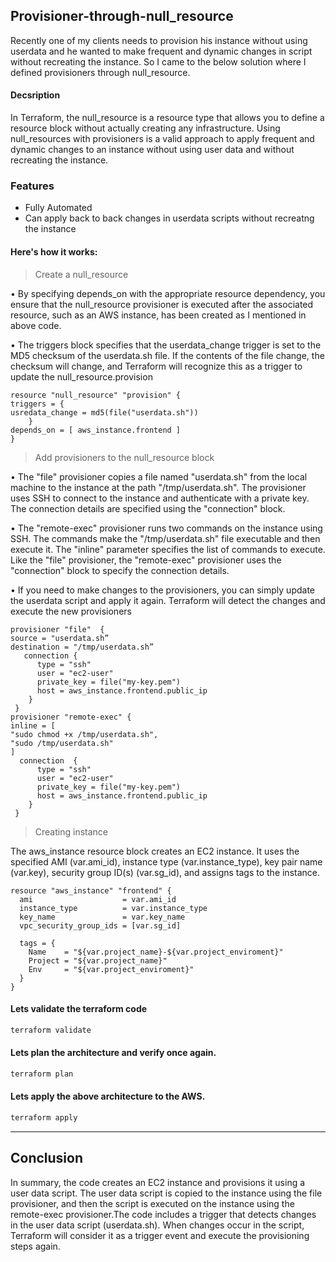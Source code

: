 ## Provisioner-through-null_resource

Recently one of my clients needs to provision his instance without using userdata and he wanted to make frequent and dynamic changes in script without recreating the instance. So I came to the below solution where I defined provisioners through null_resource.

#### Decsription

In Terraform, the null_resource is a resource type that allows you to define a resource block without actually creating any infrastructure.
Using null_resources with provisioners is a valid approach to apply frequent and dynamic changes to an instance without using user data and without recreating the instance. 
 
### Features
- Fully Automated
- Can apply back to back changes in userdata scripts without recreatng the instance

#### Here's how it works:

> Create a null_resource

• By specifying depends_on with the appropriate resource dependency, you ensure that the null_resource provisioner is executed after the associated resource, such as an AWS instance, has been created as I mentioned in above code.

• The triggers block specifies that the userdata_change trigger is set to the MD5 checksum of the userdata.sh file. If the contents of the file change, the checksum will change, and Terraform will recognize this as a trigger to update the null_resource.provision

```
resource "null_resource" "provision" { 
triggers = { 
usredata_change = md5(file("userdata.sh"))    
    }                                                              
depends_on = [ aws_instance.frontend ]          
}
```
> Add provisioners to the null_resource block

•	The "file" provisioner copies a file named "userdata.sh" from the local machine to the instance at the path "/tmp/userdata.sh". The provisioner uses SSH to connect to the instance and authenticate with a private key. The connection details are specified using the "connection" block.

•	The "remote-exec" provisioner runs two commands on the instance using SSH. The commands make the "/tmp/userdata.sh" file executable and then execute it. The "inline" parameter specifies the list of commands to execute. Like the "file" provisioner, the "remote-exec" provisioner uses the "connection" block to specify the connection details.

•	If you need to make changes to the provisioners, you can simply update the userdata script and apply it again. Terraform will detect the changes and execute the new provisioners

```
provisioner "file"  {  
source = "userdata.sh”
destination = "/tmp/userdata.sh”
   connection { 
      type = "ssh"                                                       
      user = "ec2-user" 
      private_key = file("my-key.pem") 
      host = aws_instance.frontend.public_ip 
    } 
 }  
provisioner "remote-exec" { 
inline = [ 
"sudo chmod +x /tmp/userdata.sh", 
"sudo /tmp/userdata.sh"                                           
] 
  connection  {  
      type = "ssh" 
      user = "ec2-user" 
      private_key = file("my-key.pem") 
      host = aws_instance.frontend.public_ip 
    } 
 } 
```
> Creating instance

The aws_instance resource block creates an EC2 instance. It uses the specified AMI (var.ami_id), instance type (var.instance_type), key pair name (var.key), security group ID(s) (var.sg_id), and assigns tags to the instance.

```
resource "aws_instance" "frontend" {
  ami                    = var.ami_id
  instance_type          = var.instance_type
  key_name               = var.key_name
  vpc_security_group_ids = [var.sg_id]

  tags = {
    Name    = "${var.project_name}-${var.project_enviroment}"
    Project = "${var.project_name}"
    Env     = "${var.project_enviroment}"
  }
}
```

#### Lets validate the terraform code 
```sh
terraform validate
```
#### Lets plan the architecture and verify once again.
```sh
terraform plan
```
#### Lets apply the above architecture to the AWS.
```sh
terraform apply
```

----
## Conclusion

In summary, the code creates an EC2 instance and provisions it using a user data script. The user data script is copied to the instance using the file provisioner, and then the script is executed on the instance using the remote-exec provisioner.The code includes a trigger that detects changes in the user data script (userdata.sh). When changes occur in the script, Terraform will consider it as a trigger event and execute the provisioning steps again.

